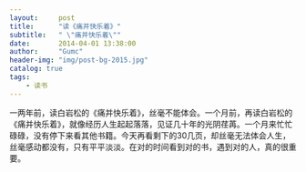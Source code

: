 ```yaml
---
layout:     post
title:      "读《痛并快乐着》"
subtitle:   " \"痛并快乐着­\""
date:       2014-04-01 13:38:00
author:     "Gumc"
header-img: "img/post-bg-2015.jpg"
catalog: true
tags:
    - 读书
---
```

一两年前，读白岩松的《痛并快乐着》，丝毫不能体会。一个月前，再读白岩松的《痛并快乐着》，就像经历人生起起落落，见证几十年的光阴荏苒。一个月来忙忙碌碌，没有停下来看其他书籍。今天再看剩下的30几页，却丝毫无法体会人生，丝毫感动都没有，只有平平淡淡。在对的时间看到对的书，遇到对的人，真的很重要。
